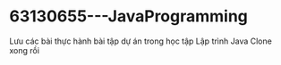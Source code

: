 # 63130655---JavaProgramming
Lưu các bài thực hành bài tập dự án trong học tập Lập trình Java
    Clone xong rồi
